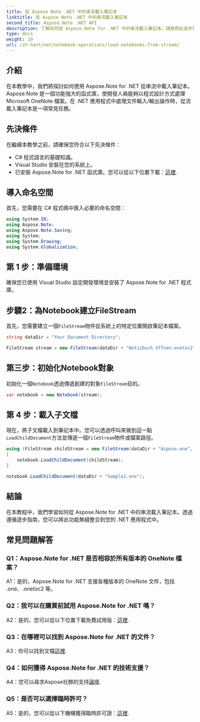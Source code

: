 ```yaml
---
title: 從 Aspose Note .NET 中的串流載入筆記本
linktitle: 從 Aspose Note .NET 中的串流載入筆記本
second_title: Aspose.Note .NET API
description: 了解如何從 Aspose.Note for .NET 中的串流載入筆記本。請按照此逐步指南無縫整合到您的 .NET 應用程式中。
type: docs
weight: 19
url: /zh-hant/net/notebook-operations/load-notebooks-from-stream/
---
```

## 介紹

在本教學中，我們將探討如何使用 Aspose.Note for .NET 從串流中載入筆記本。 Aspose.Note 是一個功能強大的函式庫，使開發人員能夠以程式設計方式處理 Microsoft OneNote 檔案。在 .NET 應用程式中處理文件輸入/輸出操作時，從流載入筆記本是一項常見任務。

## 先決條件

在繼續本教學之前，請確保您符合以下先決條件：

- C# 程式語言的基礎知識。
- Visual Studio 安裝在您的系統上。
- 已安裝 Aspose.Note for .NET 函式庫。您可以從以下位置下載：[這裡](https://releases.aspose.com/note/net/).

## 導入命名空間

首先，您需要在 C# 程式碼中匯入必要的命名空間：

```csharp
using System.IO;
using Aspose.Note;
using Aspose.Note.Saving;
using System;
using System.Drawing;
using System.Globalization;
```

## 第 1 步：準備環境

確保您已使用 Visual Studio 設定開發環境並安裝了 Aspose.Note for .NET 程式庫。

## 步驟2：為Notebook建立FileStream

首先，您需要建立一個`FileStream`物件從系統上的特定位置開啟筆記本檔案。

```csharp
string dataDir = "Your Document Directory";

FileStream stream = new FileStream(dataDir + "Notizbuch öffnen.onetoc2", FileMode.Open);
```

## 第三步：初始化Notebook對象

初始化一個`Notebook`透過傳遞創建的對象`FileStream`目的。

```csharp
var notebook = new Notebook(stream);
```

## 第 4 步：載入子文檔

現在，將子文檔載入到筆記本中。您可以透過呼叫來做到這一點`LoadChildDocument`方法並傳遞一個`FileStream`物件或檔案路徑。

```csharp
using (FileStream childStream = new FileStream(dataDir + "Aspose.one", FileMode.Open))
{
    notebook.LoadChildDocument(childStream);
}

notebook.LoadChildDocument(dataDir + "Sample1.one");
```

## 結論

在本教程中，我們學習如何從 Aspose.Note for .NET 中的串流載入筆記本。透過遵循逐步指南，您可以將此功能無縫整合到您的 .NET 應用程式中。

## 常見問題解答

### Q1：Aspose.Note for .NET 是否相容於所有版本的 OneNote 檔案？

A1：是的，Aspose.Note for .NET 支援各種版本的 OneNote 文件，包括 .one、.onetoc2 等。

### Q2：我可以在購買前試用 Aspose.Note for .NET 嗎？

 A2：是的，您可以從以下位置下載免費試用版：[這裡](https://releases.aspose.com/).

### Q3：在哪裡可以找到 Aspose.Note for .NET 的文件？

 A3：你可以找到文檔[這裡](https://reference.aspose.com/note/net/).

### Q4：如何獲得 Aspose.Note for .NET 的技術支援？

 A4：您可以尋求Aspose社群的支持[論壇](https://forum.aspose.com/c/note/28).

### Q5：是否可以選擇臨時許可？

 A5：是的，您可以從以下機構獲得臨時許可證：[這裡](https://purchase.aspose.com/temporary-license/).